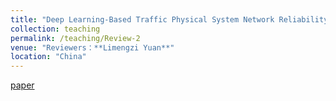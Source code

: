 ```yaml
---
title: "Deep Learning-Based Traffic Physical System Network Reliability Prediction and Enhancement Strategy. "
collection: teaching
permalink: /teaching/Review-2
venue: "Reviewers：**Limengzi Yuan**"
location: "China"
---
```


[paper](https://baidu.com)
